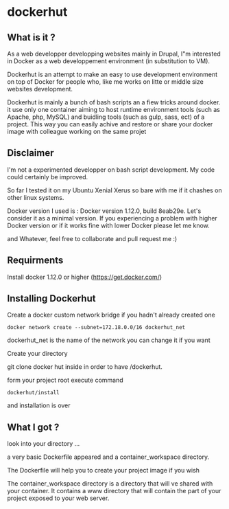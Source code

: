 # dockerhut

## What is it ?
As a web developper developping websites mainly in Drupal, I"m interested in Docker as a web developpement environment (in substitution to VM). 

Dockerhut is an attempt to make an easy to use development environment on top of Docker for people who, like me works on litte or middle size websites development.

Dockerhut is mainly a bunch of bash scripts an a fiew tricks around docker. it use only one container aiming to host runtime environment tools (such as Apache, php, MySQL) and buidling tools (such as gulp, sass, ect) of a project. This way you can easily achive and restore or share your docker image with colleague working on the same projet

## Disclaimer
I'm not a experimented developper on bash script development. My code could certainly be improved. 

So far I tested it on my Ubuntu Xenial Xerus so bare with me if it chashes on other linux systems.

Docker version I used is : Docker version 1.12.0, build 8eab29e. Let's consider it as a minimal version. If you experiencing a problem with higher Docker version or if it works fine with lower Docker please let me know.

and Whatever, feel free to collaborate and pull request me :)

## Requirments

Install docker 1.12.0 or higher (https://get.docker.com/)

## Installing Dockerhut

Create a docker custom network bridge if you hadn't already created one
```
docker network create --subnet=172.18.0.0/16 dockerhut_net
```
dockerhut_net is the name of the network you can change it if you want

Create your <project> directory

git clone docker hut inside in order to have <project>/dockerhut.

form your project root execute command
```
dockerhut/install
```
and installation is over

## What I got ?

look into your <project> directory ...

a very basic Dockerfile appeared and a container_workspace directory.

The Dockerfile will help you to create your project image if you wish

The container_workspace directory is a directory that will ve shared with your container. It contains a www directory that will contain the part of your project exposed to your web server.


